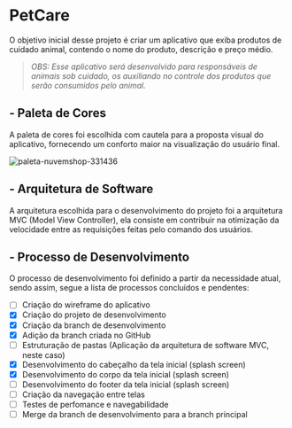 # PetCare
O objetivo inicial desse projeto é criar um aplicativo que exiba produtos de cuidado animal, contendo o nome do produto, descrição e preço médio.
> _OBS: Esse aplicativo será desenvolvido para responsáveis de animais sob cuidado, os auxiliando no controle dos produtos que serão consumidos pelo animal._


## - Paleta de Cores
A paleta de cores foi escolhida com cautela para a proposta visual do aplicativo, fornecendo um conforto maior na visualização do usuário final.

![paleta-nuvemshop-331436](https://user-images.githubusercontent.com/62763135/158911479-2a30d7a0-6fb9-4d10-99ec-81d9e4c7e99e.png)


## - Arquitetura de Software
A arquitetura escolhida para o desenvolvimento do projeto foi a arquitetura MVC (Model View Controller), ela consiste em contribuir na otimização da velocidade entre as requisições feitas pelo comando dos usuários. 


## - Processo de Desenvolvimento
O processo de desenvolvimento foi definido a partir da necessidade atual, sendo assim, segue a lista de processos concluídos e pendentes:

- [ ] Criação do wireframe do aplicativo
- [x] Criação do projeto de desenvolvimento
- [x] Criação da branch de desenvolvimento
- [x] Adição da branch criada no GitHub
- [ ] Estruturação de pastas (Aplicação da arquitetura de software MVC, neste caso)
- [x] Desenvolvimento do cabeçalho da tela inicial (splash screen)
- [x] Desenvolvimento do corpo da tela inicial (splash screen)
- [ ] Desenvolvimento do footer da tela inicial (splash screen)
- [ ] Criação da navegação entre telas
- [ ] Testes de perfomance e navegabilidade
- [ ] Merge da branch de desenvolvimento para a branch principal
